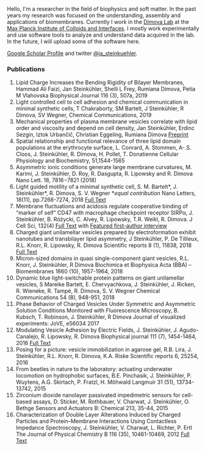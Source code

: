 Hello, I'm a researcher in the field of biophysics and soft matter. In the past years my research was focused on the understanding, assembly and applications of biomembranes. Currently I work in the [Dimova Lab](http://www.dimova.de) at the [Max Planck Institute of Colloids and Interfaces](http://www.mpikg.mpg.de/th). I mostly work experimentally and use software tools to analyze and understand data acquired in the lab. In the future, I will upload some of the software here.

[Google Scholar Profile](https://scholar.google.de/citations?user=2Dzpoo0AAAAJ) and twitter [@ja_steinkuehler](https://twitter.com/ja_steinkuehler).

### Publications
1. Lipid Charge Increases the Bending Rigidity of Bilayer Membranes, Hammad Ali Faizi, Jan Steinkühler, Shelli L Frey, Rumiana Dimova, Petia M Vlahovska
Biophysical Journal 116 (3), 507a, 2019
1. Light controlled cell to cell adhesion and chemical communication in minimal synthetic cells, T Chakraborty, SM Bartelt, J Steinkühler, R Dimova, SV Wegner, Chemical Communications, 2019
1. Mechanical properties of plasma membrane vesicles correlate with lipid order and viscosity and depend on cell density, Jan Steinkühler, Erdinc Sezgin, Iztok Urbančič, Christian Eggeling, Rumiana Dimova
[Preprint](https://www.biorxiv.org/content/10.1101/669085v1)
2.	Spatial relationship and functional relevance of three lipid domain populations at the erythrocyte surface, L. Conrard, A. Stommen, A-.S. Cloos, J. Steinkühler, R. Dimova, H. Pollet, T. Donatienne
Cellular Physiology and Biochemistry, 51,1544-1565
3.	Asymmetric ionic conditions generate large membrane curvatures, M. Karimi, J. Steinkühler, D. Roy, R. Dasgupta, R. Lipowsky and R. Dimova
Nano Lett. 18, 7816−7821 (2018)
4.	Light guided motility of a minimal synthetic cell, S. M. Bartelt\*, J. Steinkühler\*, R. Dimova, S. V. Wegner \*_equal contribution_ 
Nano Letters, 18(11), pp.7268-7274, 2018	   [Full Text](https://jansteinkuehler.github.io/acs.nanolett.8b03469.pdf)
5.	Membrane fluctuations and acidosis regulate cooperative binding of “marker of self” CD47 with macrophage checkpoint receptor SIRPα, J. Steinkühler, B. Różycki, C. Alvey, R. Lipowsky, T.R. Weikl, R. Dimova.
J Cell Sci, 132(4) [Full Text](https://jansteinkuehler.github.io/jcs216770.full.pdf) with [Featured first-author interview]( http://jcs.biologists.org/content/132/4/jcs222141)
6.	Charged giant unilamellar vesicles prepared by electroformation exhibit nanotubes and transbilayer lipid asymmetry, J Steinkühler, P. De Tillieux, R.L. Knorr, R. Lipowsky, R. Dimova 
Scientific reports 8 (1), 11838, 2018 [Full Text](https://www.nature.com/articles/s41598-018-30286-z)
7.	Micron-sized domains in quasi single-component giant vesicles, R.L. Knorr, J. Steinkühler, R Dimova 
Biochimica et Biophysica Acta (BBA) – Biomembranes 1860 (10), 1957-1964, 2018 
8.	Dynamic blue light-switchable protein patterns on giant unilamellar vesicles, S Mareike Bartelt, E. Chervyachkova, J. Steinkühler, J. Ricken, R. Wieneke, R. Tampé, R. Dimova, S. V. Wegner
Chemical Communications 54 (8), 948-951, 2018
9.	Phase Behavior of Charged Vesicles Under Symmetric and Asymmetric Solution Conditions Monitored with Fluorescence Microscopy, B. Kubsch, T. Robinson, J. Steinkühler, R Dimova
Journal of visualized experiments: JoVE, e56034 2017
10.	Modulating Vesicle Adhesion by Electric Fields, J. Steinkühler, J. Agudo-Canalejo, R. Lipowsky, R. Dimova
Biophysical journal 111 (7), 1454-1464, 2016 [Full Text](https://linkinghub.elsevier.com/retrieve/pii/S0006-3495(16)30751-2)
11.	Posing for a picture: vesicle immobilization in agarose gel, R.B. Lira, J. Steinkühler, R.L. Knorr, R. Dimova, K.A. Riske
Scientific reports 6, 25254, 2016
12.	From beetles in nature to the laboratory: actuating underwater locomotion on hydrophobic surfaces, B.E. Pinchasik, J. Steinkühler, P. Wuytens, A.G. Skirtach, P. Fratzl, H. Möhwald
Langmuir 31 (51), 13734-13742, 2015
13.	Zirconium dioxide nanolayer passivated impedimetric sensors for cell-based assays, D. Sticker, M. Rothbauer, V. Charwat, J. Steinkühler, O. Bethge
Sensors and Actuators B: Chemical 213, 35-44, 2015
14.	Characterization of Double Layer Alterations Induced by Charged Particles and Protein–Membrane Interactions Using Contactless Impedance Spectroscopy, J. Steinkühler, V. Charwat, L. Richter, P. Ertl
The Journal of Physical Chemistry B 116 (35), 10461-10469, 2012 [Full Text](https://jansteinkuehler.github.io/jp3008392.pdf)
